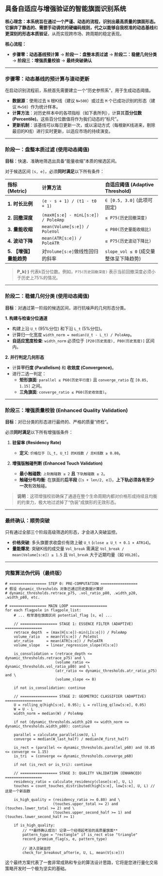 ## **具备自适应与增强验证的智能旗面识别系统**

**核心理念：**本系统旨在通过一个严谨、动态的流程，识别出最高质量的旗面形态。它摒弃了静态的、需要手动调优的硬编码规则，代之以能够**自我校准的动态基线**和**更深刻的形态本质验证**，从而实现跨市场、跨周期的稳定表现。

**核心流程：**

*   **步骤零：动态基线预计算** -> **阶段一：盘整本质过滤** -> **阶段二：稳健几何分类** -> **阶段三：增强质量校验** -> **最终突破确认**

---

### **步骤零：动态基线的预计算与滚动更新**

在启动识别流程前，系统首先需要建立一个“历史参照系”，用于生成动态阈值。

*   **数据源**：使用过去 `N` 根K线（建议 `N=500`）或过去 `M` 个已成功识别的形态（建议 `M=50`）作为统计样本。
*   **计算方法**：对历史样本中的各项指标（如下表所列），计算其**百分位数 (Percentile)**。这些百分位数值将作为我们动态的“标尺”。
*   **更新机制**：该基线可以每日更新一次，或以滚动方式（每根新K线进来，剔除最旧的K线）进行实时更新，以适应市场的持续演变。

---

### **阶段一：盘整本质过滤 (使用动态阈值)**

**目标**：快速、准确地筛选出具备“能量收缩”本质的候选区间。

对于候选区间 `[s, e]`，必须**同时满足**以下所有条件：

| 指标 (Metric)           | 计算方法                            | 自适应阈值 (Adaptive Threshold)        |
| :---------------------- | :---------------------------------- | :------------------------------------- |
| **1. 时长比例**         | `(e - s + 1) / (t1 - t0 + 1)`       | `∈ [0.5, 3.0]` (此项可固定)            |
| **2. 回撤深度**         | `(maxH[s:e] - minL[s:e]) / PoleAmp` | `≤ P75(历史回撤深度)`                  |
| **3. 量能收缩**         | `mean(Volume[s:e]) / PoleVol`       | `≤ P80(历史量能收缩比)`                |
| **4. 波动下降**         | `mean(ATR[s:e]) / PoleATR`          | `≤ P75(历史波动下降比)`                |
| **5. 【增强】量能趋势** | 对`Volume[s:e]`做线性回归的斜率     | `slope_vol ≤ 0` (成交量整体呈下降趋势) |

> **P_k(·)** 代表k百分位数。例如，`P75(历史回撤深度)` 表示当前回撤深度必须小于历史上75%的情况。

---

### **阶段二：稳健几何分类 (使用动态阈值)**

**目标**：对通过第一阶段的候选区间，进行抗噪声的几何形态分类。

**1. 构建与检查分位通道**
*   构建上沿 `U_t` (95%分位) 和下沿 `L_t` (5%分位)。
*   计算归一化宽度 `width_norm = median(U_t - L_t) / PoleAmp`。
*   **自适应宽度检查**: `width_norm` 必须位于 `[P20(历史宽度), P80(历史宽度)]` 区间内。

**2. 并行判定几何形态**
*   计算**平行度 (Parallelism)** 和 **收敛度 (Convergence)**。
*   进行二选一判定：
    *   **矩形旗面**: `parallel ≤ P60(历史平行度)` 且 `converge_ratio` 在 `[0.85, 1.15]` 之间。
    *   **三角旗面**: `converge_ratio ≤ P60(历史收敛度)`。

---

### **阶段三：增强质量校验 (Enhanced Quality Validation)**

**目标**：对已分类的形态进行最终的、严格的质量“终检”。

必须**同时满足**以下所有增强版条件：

1.  **驻留率 (Residency Rate)**
    *   **定义**: `价格位于 [L_t, U_t] 的K线数 / 总K线数 ≥ 0.80`。

2.  **增强版触碰判断 (Enhanced Touch Validation)**
    *   **最小触碰数**: `上轨触碰数 ≥ 2` **且** `下轨触碰数 ≥ 2`。
    *   **触碰分布均衡**: 在旗面的**后半段** (`[s + len/2, e]`)，**上下轨必须各有至少一次**有效触碰。

> **说明**：这项增强校验确保了通道在整个生命周期内都对价格形成持续且均衡的约束力，极大地过滤掉了“伪装”成旗形的无效形态。

---

### **最终确认：顺势突破**

只有通过全部三个阶段高级筛选的形态，才会进入突破监控。

*   **价格突破**: 多头旗要求收盘价有效上破 `U_t` (`close ≥ U_t + 0.1 × ATR14`)。
*   **量能爆发**: 突破K线的成交量 `Vol_break` 需满足 `Vol_break / mean(Volume[s:e]) ≥ 1.5` 且 `Vol_break` 大于近期均量（如 `VOL20`）。

---

### **完整算法伪代码（最终版）**

```pseudo
# ================= STEP 0: PRE-COMPUTATION =================
# 假设 dynamic_thresholds 对象已通过历史数据计算好
# dynamic_thresholds.retrace_p75, .vol_ratio_p80, .width_p20, .width_p80, etc.

# ================= MAIN LOOP =================
for each flagpole in flagpole_list:
    # ... 枚举潜在旗面区间 potential_flag [s, e] ...
    
    // ================= STAGE 1: ESSENCE FILTER (ADAPTIVE) =================
    retrace_depth  = (max(H[s:e])-min(L[s:e])) / PoleAmp
    volume_ratio   = mean(V[s:e]) / PoleVol
    atr_ratio      = mean(ATR[s:e]) / PoleATR
    volume_slope   = linear_regression_slope(V[s:e])

    is_consolidation = (retrace_depth <= dynamic_thresholds.retrace_p75) and \
                       (volume_ratio <= dynamic_thresholds.vol_ratio_p80) and \
                       (atr_ratio <= dynamic_thresholds.atr_ratio_p75) and \
                       (volume_slope <= 0)
    
    if not is_consolidation: continue

    // ================= STAGE 2: GEOMETRIC CLASSIFIER (ADAPTIVE) =================
    U = rolling_q(high[s:e], 0.95); L = rolling_q(low[s:e], 0.05)
    W = U - L
    width_norm = median(W) / PoleAmp
    
    if not (dynamic_thresholds.width_p20 <= width_norm <= dynamic_thresholds.width_p80): continue
        
    parallel = calculate_parallelism(U, L)
    converge = median(W_last_half) / median(W_first_half)

    is_rect = (parallel <= dynamic_thresholds.parallel_p60) and (0.85 <= converge <= 1.15)
    is_tri  = (converge <= dynamic_thresholds.converge_p60)
        
    if not (is_rect or is_tri): continue
    
    // ================= STAGE 3: QUALITY VALIDATION (ENHANCED) =================
    residency_ratio = calculate_residency(close[s:e], U, L)
    touches = count_touches_distributed(high[s:e], low[s:e], U, L) // 这是一个新函数

    is_high_quality = (residency_ratio >= 0.80) and \
                      (touches.upper_total >= 2) and (touches.lower_total >= 2) and \
                      (touches.upper_second_half >= 1) and (touches.lower_second_half >= 1)

    if is_high_quality:
        // **最终确认成功! 记录一个经得起考验的高质量旗面**
        pattern_type = "rectangle" if is_rect else "triangle"
        record_premium_flag(s, e, pattern_type)
        
        // 进入突破监控
        check_for_breakout_after(e, U, L, mean(V[s:e]))
```

这个最终方案代表了一套非常成熟和专业的算法设计思路，它将是您进行量化交易策略开发时一个极为坚实的基础。